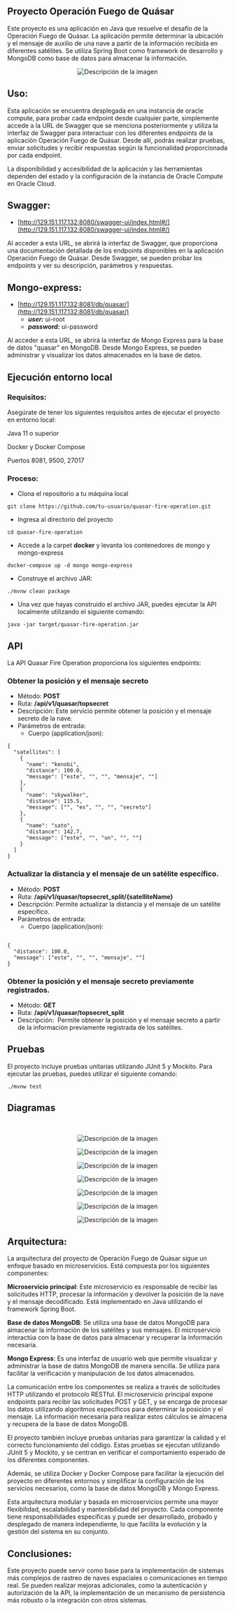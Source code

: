    
## **Proyecto Operación Fuego de Quásar**

Este proyecto es una aplicación en Java que resuelve el desafío de la Operación Fuego de Quásar. La aplicación permite determinar la ubicación y el mensaje de auxilio de una nave a partir de la información recibida en diferentes satélites. Se utiliza Spring Boot como framework de desarrollo y MongoDB como base de datos para almacenar la información.


<p align="center">
  <img src="https://33333.cdn.cke-cs.com/kSW7V9NHUXugvhoQeFaf/images/a1558f69d68788a5236e7d8ff412960f38bc0695dfecd04b.png" alt="Descripción de la imagen">
</p>



## **Uso:**

Esta aplicación se encuentra desplegada en una instancia de oracle compute, para probar cada endpoint desde cualquier parte, simplemente accede a la URL de Swagger que se menciona posteriormente y utiliza la interfaz de Swagger para interactuar con los diferentes endpoints de la aplicación Operación Fuego de Quásar. Desde allí, podrás realizar pruebas, enviar solicitudes y recibir respuestas según la funcionalidad proporcionada por cada endpoint.

La disponibilidad y accesibilidad de la aplicación y las herramientas dependen del estado y la configuración de la instancia de Oracle Compute en Oracle Cloud.

## **Swagger:**

*   [http://129.151.117.132:8080/swagger-ui/index.html#/](http://129.151.117.132:8080/swagger-ui/index.html#/)

Al acceder a esta URL, se abrirá la interfaz de Swagger, que proporciona una documentación detallada de los endpoints disponibles en la aplicación Operación Fuego de Quásar. Desde Swagger, se pueden probar los endpoints y ver su descripción, parámetros y respuestas.

## **Mongo-express:**

*   [http://129.151.117.132:8081/db/quasar/](http://129.151.117.132:8081/db/quasar/)
    *   _**user:**_ ui-root
    *   _**password:**_ ui-password

Al acceder a esta URL, se abrirá la interfaz de Mongo Express para la base de datos "quasar" en MongoDB. Desde Mongo Express, se pueden administrar y visualizar los datos almacenados en la base de datos.

## **Ejecución entorno local**

### **Requisitos:**

Asegúrate de tener los siguientes requisitos antes de ejecutar el proyecto en entorno local:

Java 11 o superior

Docker y Docker Compose

Puertos 8081, 9500, 27017

### **Proceso:**

*   Clona el repositorio a tu máquina local

```plaintext
git clone https://github.com/tu-usuario/quasar-fire-operation.git
```

*   Ingresa al directorio del proyecto

```plaintext
cd quasar-fire-operation
```

*   Accede a la carpet **docker** y levanta los contenedores de mongo y mongo-express

```plaintext
docker-compose up -d mongo mongo-express
```

*   Construye el archivo JAR:

```plaintext
./mvnw clean package
```

*   Una vez que hayas construido el archivo JAR, puedes ejecutar la API localmente utilizando el siguiente comando:

```plaintext
java -jar target/quasar-fire-operation.jar
```

## **API**

La API Quasar Fire Operation proporciona los siguientes endpoints:

### **Obtener la posición y el mensaje secreto**

*   Método: **POST**
*   Ruta: **/api/v1/quasar/topsecret**
*   Descripción: Este servicio permite obtener la posición y el mensaje secreto de la nave.
*   Parámetros de entrada:
    *   Cuerpo (application/json):

```plaintext
{
  "satellites": [
    {
      "name": "kenobi",
      "distance": 100.0,
      "message": ["este", "", "", "mensaje", ""]
    },
    {
      "name": "skywalker",
      "distance": 115.5,
      "message": ["", "es", "", "", "secreto"]
    },
    {
      "name": "sato",
      "distance": 142.7,
      "message": ["este", "", "un", "", ""]
    }
  ]
}
```

### **Actualizar la distancia y el mensaje de un satélite específico.**

*   Método: **POST**
*   Ruta: **/api/v1/quasar/topsecret\_split/{satelliteName}**
*   Descripción: Permite actualizar la distancia y el mensaje de un satélite específico.
*   Parámetros de entrada:
    *   Cuerpo (application/json):

```plaintext

{
  "distance": 100.0,
  "message": ["este", "", "", "mensaje", ""]
}
```

### **Obtener la posición y el mensaje secreto previamente registrados.**

*   Método: **GET**
*   Ruta: **/api/v1/quasar/topsecret\_split**
*   Descripción:  Permite obtener la posición y el mensaje secreto a partir de la información previamente registrada de los satélites.

## **Pruebas**

El proyecto incluye pruebas unitarias utilizando JUnit 5 y Mockito. Para ejecutar las pruebas, puedes utilizar el siguiente comando:

```plaintext
./mvnw test
```

## **Diagramas**

<br>
<p align="center">
  <img src="https://33333.cdn.cke-cs.com/kSW7V9NHUXugvhoQeFaf/images/8341e74581d1b11946b7b93da60c2b6493f5ab110c22e22f.png" alt="Descripción de la imagen">
</p>

<p align="center">
  <img src="https://33333.cdn.cke-cs.com/kSW7V9NHUXugvhoQeFaf/images/3c5d8fba7e8418c71dc91ef35de36f2354a6c46bfb1d378a.png" alt="Descripción de la imagen">
</p>

<p align="center">
  <img src="https://33333.cdn.cke-cs.com/kSW7V9NHUXugvhoQeFaf/images/0e4631f2a62f971d2ef6386e88ad625ba1a9af23a3f540a7.png" alt="Descripción de la imagen">
</p>

<p align="center">
  <img src="https://33333.cdn.cke-cs.com/kSW7V9NHUXugvhoQeFaf/images/5c03523e2fb47384a83d985d88f15033e6539001a1ca53e0.png" alt="Descripción de la imagen">
</p>

<p align="center">
  <img src="https://33333.cdn.cke-cs.com/kSW7V9NHUXugvhoQeFaf/images/1c0dc8b08478422e607aecfabd2093196113676a78ae90fb.png" alt="Descripción de la imagen">
</p>

<p align="center">
  <img src="https://33333.cdn.cke-cs.com/kSW7V9NHUXugvhoQeFaf/images/956702c2366513625f364e05b66556ac47af7e54da18a4f6.png" alt="Descripción de la imagen">
</p>

<p align="center">
  <img src="https://33333.cdn.cke-cs.com/kSW7V9NHUXugvhoQeFaf/images/229204429d1554b54a74fcb28d95f73cb9179708e76b31a4.png" alt="Descripción de la imagen">
</p>


## **Arquitectura:**

La arquitectura del proyecto de Operación Fuego de Quásar sigue un enfoque basado en microservicios. Está compuesta por los siguientes componentes:

**Microservicio principal**: Este microservicio es responsable de recibir las solicitudes HTTP, procesar la información y devolver la posición de la nave y el mensaje decodificado. Está implementado en Java utilizando el framework Spring Boot.

**Base de datos MongoDB**: Se utiliza una base de datos MongoDB para almacenar la información de los satélites y sus mensajes. El microservicio interactúa con la base de datos para almacenar y recuperar la información necesaria.

**Mongo Express**: Es una interfaz de usuario web que permite visualizar y administrar la base de datos MongoDB de manera sencilla. Se utiliza para facilitar la verificación y manipulación de los datos almacenados.

La comunicación entre los componentes se realiza a través de solicitudes HTTP utilizando el protocolo RESTful. El microservicio principal expone endpoints para recibir las solicitudes POST y GET, y se encarga de procesar los datos utilizando algoritmos específicos para determinar la posición y el mensaje. La información necesaria para realizar estos cálculos se almacena y recupera de la base de datos MongoDB.

El proyecto también incluye pruebas unitarias para garantizar la calidad y el correcto funcionamiento del código. Estas pruebas se ejecutan utilizando JUnit 5 y Mockito, y se centran en verificar el comportamiento esperado de los diferentes componentes.

Además, se utiliza Docker y Docker Compose para facilitar la ejecución del proyecto en diferentes entornos y simplificar la configuración de los servicios necesarios, como la base de datos MongoDB y Mongo Express.

Esta arquitectura modular y basada en microservicios permite una mayor flexibilidad, escalabilidad y mantenibilidad del proyecto. Cada componente tiene responsabilidades específicas y puede ser desarrollado, probado y desplegado de manera independiente, lo que facilita la evolución y la gestión del sistema en su conjunto.

## **Conclusiones:**

Este proyecto puede servir como base para la implementación de sistemas más complejos de rastreo de naves espaciales o comunicaciones en tiempo real. Se pueden realizar mejoras adicionales, como la autenticación y autorización de la API, la implementación de un mecanismo de persistencia más robusto o la integración con otros sistemas.